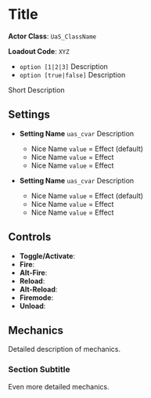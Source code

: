 # Title

**Actor Class**: `UaS_ClassName`

**Loadout Code**: `XYZ`
  * `option [1|2|3]` Description
  * `option [true|false]` Description

Short Description

## Settings

* **Setting Name** `uas_cvar` Description
  * Nice Name `value` = Effect (default)
  * Nice Name `value` = Effect
  * Nice Name `value` = Effect

* **Setting Name** `uas_cvar` Description
  * Nice Name `value` = Effect (default)
  * Nice Name `value` = Effect
  * Nice Name `value` = Effect

## Controls

* **Toggle/Activate**:
* **Fire**:
* **Alt-Fire**:
* **Reload**:
* **Alt-Reload**:
* **Firemode**:
* **Unload**:

## Mechanics

Detailed description of mechanics.

### Section Subtitle

Even more detailed mechanics.
